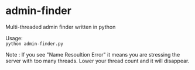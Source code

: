 # admin-finder

Multi-threaded admin finder written in python

Usage:  
    `python admin-finder.py`

Note : If you see "Name Resoultion Error" it means you are stressing the server with too many threads. Lower your thread count and it will disappear.
